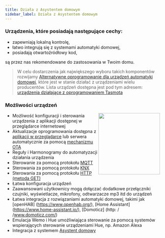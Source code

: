 ```yaml
---
title: Działa z Asystentem domowym
sidebar_label: Działa z Asystentem domowym
---
```


### Urządzenia, które posiadają następujące cechy:

- zapewniają lokalną kontrolę,
- łatwo integrują się z systemami automatyki domowej,
- posiadają otwartoźródłowy kod,

są przez nas rekomendowane do zastosowania w Twoim domu.


> W celu dostarczenia jak największego wyboru takich komponentów rozwijamy [Alternatywne oprogramowanie dla urządzeń automatyki domowej](/AIS-docs/docs/en/ais_iot_firmware_index.html), które jest w stanie działać z urządzeniami wielu producentów. Lista urządzeń dostępna jest pod tym adresem: <a href="https://blakadder.github.io/templates/all.html" target="_blank">urządzenia działające z oprogramowaniem Tasmota</a>


### Możliwości urządzeń
<img src="/AIS-docs/img/en/iot/iot_switch_app.png" width="200" align="right"> </img>
- Możliwość konfiguracji i sterowania urządzenia z aplikacji dostępnej w przeglądarce internetowej
- Aktualizacje oprogramowania dostępna z [aplikacji w przeglądarce](/AIS-docs/docs/en/ais_iot_firmware_upgrade.html) lub serwera automatycznie za pomocą <a href="https://en.wikipedia.org/wiki/Over-the-air_programming" target="_blank">mechanizmu OTA</a>
- Reguły i Harmonogramy do automatyzacji działania urządzenia
- Sterowanie za pomocą protokołu <a href="https://pl.wikipedia.org/wiki/MQTT" target="_blank">MQTT</a>
- Sterowania za pomocą protokołu <a href="https://pl.wikipedia.org/wiki/KNX " target="_blank">KNX</a>
- Sterowania za pomocą protokołu <a href="https://pl.wikipedia.org/wiki/GET_(metoda)" target="_blank">HTTP (metoda GET)</a>
- Łatwa konfiguracja urządzeń
- Zaawansowani użytkownicy mogą dołączać dodatkowe przełączniki czujniki, wyświetlacze, mikrofony, odtwarzacze mp3 itd do urządzeń
- Łatwa integracja z rozwiązaniami automatyki domowej, takimi jak [openHAB] (https://www.openhab.org/), [Home Assistant] (https://www.home-assistant.io/), [Domoticz] (http: / /www.domoticz.com/)
- Emulacja Wemo i Hue umożliwiająca sterowanie za pomocą systemów wspierających sterowanie urządzeniami Hue, np. Amazon Alexa
- Integracja z systemem [Asystent domowy](/AIS-docs/docs/en/ais_iot_add_to_gate.html)
